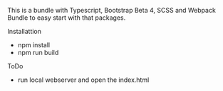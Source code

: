 This is a bundle with Typescript, Bootstrap Beta 4, SCSS and Webpack Bundle to easy start with that packages.

Installattion

- npm install
- npm run build

ToDo

- run local webserver and open the index.html